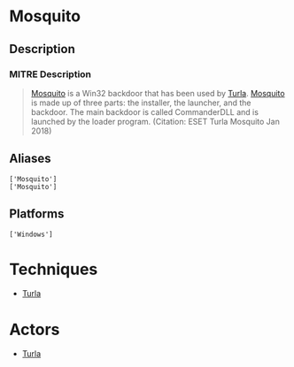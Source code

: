 
# Mosquito

## Description

### MITRE Description

> [Mosquito](https://attack.mitre.org/software/S0256) is a Win32 backdoor that has been used by [Turla](https://attack.mitre.org/groups/G0010). [Mosquito](https://attack.mitre.org/software/S0256) is made up of three parts: the installer, the launcher, and the backdoor. The main backdoor is called CommanderDLL and is launched by the loader program. (Citation: ESET Turla Mosquito Jan 2018)

## Aliases

```
['Mosquito']
['Mosquito']
```

## Platforms

```
['Windows']
```

# Techniques


* [Turla](../techniques/Turla.md)


# Actors


* [Turla](../actors/Turla.md)


